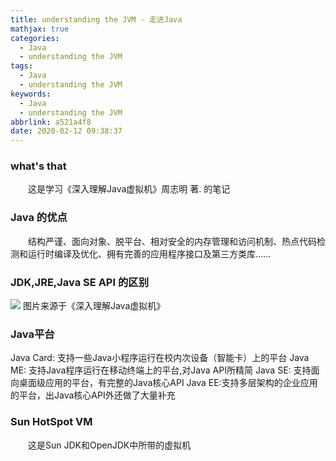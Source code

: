 ```yaml
---
title: understanding the JVM - 走进Java
mathjax: true
categories:
  - Java
  - understanding the JVM
tags:
  - Java
  - understanding the JVM
keywords:
  - Java
  - understanding the JVM
abbrlink: a521a4f8
date: 2020-02-12 09:38:37
---
```


### what's that
&emsp;&emsp;这是学习《深入理解Java虚拟机》周志明 著. 的笔记

### Java 的优点
&emsp;&emsp;结构严谨、面向对象、脱平台、相对安全的内存管理和访问机制、热点代码检测和运行时编译及优化、拥有完善的应用程序接口及第三方类库......

### JDK,JRE,Java SE API 的区别
![](/images/JDK,JRE,Java-SE-API的区别.png)
图片来源于《深入理解Java虚拟机》

### Java平台
Java Card: 支持一些Java小程序运行在校内次设备（智能卡）上的平台
Java ME: 支持Java程序运行在移动终端上的平台,对Java API所精简
Java SE: 支持面向桌面级应用的平台，有完整的Java核心API
Java EE:支持多层架构的企业应用的平台，出Java核心API外还做了大量补充

### Sun HotSpot VM
&emsp;&emsp;这是Sun JDK和OpenJDK中所带的虚拟机
